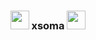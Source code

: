<div align="center">
<h3><img src="https://media.giphy.com/media/WUlplcMpOCEmTGBtBW/giphy.gif" width="30"> xsoma <img src="https://media.giphy.com/media/WUlplcMpOCEmTGBtBW/giphy.gif" width="30"></h3>
</div>
